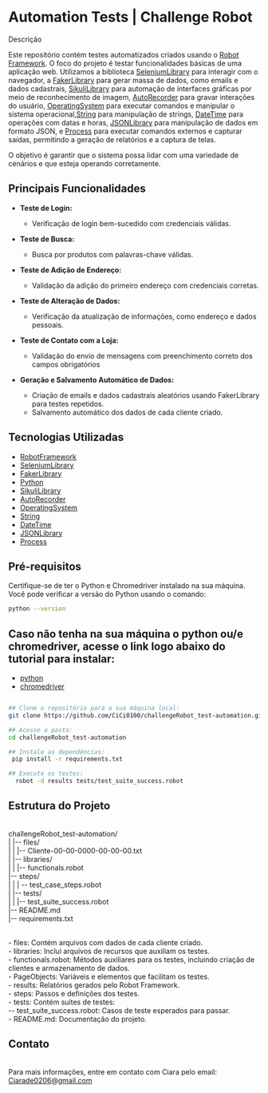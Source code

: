 # Automation Tests | Challenge Robot 

Descrição

Este repositório contém testes automatizados criados usando o [Robot Framework](https://robotframework.org/). O foco do projeto é testar funcionalidades básicas de uma aplicação web. Utilizamos a biblioteca [SeleniumLibrary](http://robotframework.org/SeleniumLibrary/) para interagir com o navegador, a [FakerLibrary](https://github.com/guykisel/robotframework-faker) para gerar massa de dados, como emails e dados cadastrais, [SikuliLibrary](https://rainmanwy.github.io/robotframework-SikuliLibrary/doc/SikuliLibrary.html) para automação de interfaces gráficas por meio de reconhecimento de imagem, [AutoRecorder](https://raw.githack.com/sebastianciupinski/robotframework-autorecorder/master/docs/AutoRecorder.html) para gravar interações do usuário, [OperatingSystem](https://robotframework.org/robotframework/latest/libraries/OperatingSystem.html) para executar comandos e manipular o sistema operacional,[String](https://robotframework.org/robotframework/latest/libraries/String.html) para manipulação de strings, [DateTime](https://robotframework.org/robotframework/latest/libraries/DateTime.html) para operações com datas e horas, [JSONLibrary](https://github.com/robotframework-thailand/robotframework-jsonlibrary) para manipulação de dados em formato JSON, e [Process](https://robotframework.org/robotframework/latest/libraries/Process.html) para executar comandos externos e capturar saídas, permitindo a geração de relatórios e a captura de telas.

O objetivo é garantir que o sistema possa lidar com uma variedade de cenários e que esteja operando corretamente.

## Principais Funcionalidades 

- **Teste de Login:**
  - Verificação de login bem-sucedido com credenciais válidas.

- **Teste de Busca:**
  - Busca por produtos com palavras-chave válidas.

- **Teste de Adição de Endereço:**
  - Validação da adição do primeiro endereço com credenciais corretas.

- **Teste de Alteração de Dados:**
  - Verificação da atualização de informações, como endereço e dados pessoais.

- **Teste de Contato com a Loja:**
  - Validação do envio de mensagens com preenchimento correto dos campos obrigatórios
  
- **Geração e Salvamento Automático de Dados:**
  - Criação de emails e dados cadastrais aleatórios usando FakerLibrary para testes repetidos. 
  - Salvamento automático dos dados de cada cliente criado.

## Tecnologias Utilizadas

- [RobotFramework](https://robotframework.org/)
- [SeleniumLibrary](http://robotframework.org/SeleniumLibrary/)
- [FakerLibrary](https://github.com/guykisel/robotframework-faker)
- [Python](https://www.python.org/)
- [SikuliLibrary](https://rainmanwy.github.io/robotframework-SikuliLibrary/doc/SikuliLibrary.html)
- [AutoRecorder](https://raw.githack.com/sebastianciupinski/robotframework-autorecorder/master/docs/AutoRecorder.html)
- [OperatingSystem](https://robotframework.org/robotframework/latest/libraries/OperatingSystem.html)
- [String](https://robotframework.org/robotframework/latest/libraries/String.html)
- [DateTime](https://robotframework.org/robotframework/latest/libraries/DateTime.html)
- [JSONLibrary](https://github.com/robotframework-thailand/robotframework-jsonlibrary)
- [Process](https://robotframework.org/robotframework/latest/libraries/Process.html)

## Pré-requisitos

Certifique-se de ter o Python e Chromedriver instalado na sua máquina. Você pode verificar a versão do Python usando o comando:

```bash
python --version

```
## Caso não tenha na sua máquina o python ou/e chromedriver, acesse o link logo abaixo do tutorial para instalar:

- [python](https://youtu.be/0pG4NrucQR4?si=0u5DeS3FtRhN-326)
- [chromedriver](https://youtu.be/Ot10qzrb13c?si=kC7u2FMFcSlB1G4c)

```bash

## Clone o repositório para a sua máquina local:
git clone https://github.com/CiCi0100/challengeRobot_test-automation.git

## Acesse a pasta:
cd challengeRobot_test-automation

## Instale as dependências:
 pip install -r requirements.txt

## Execute os testes:
  robot -d results tests/test_suite_success.robot


```

## Estrutura do Projeto 

<br> challengeRobot_test-automation/ 
<br> | |-- files/
<br> | | |-- Cliente-00-00-0000-00-00-00.txt
<br> | |-- libraries/
<br> | | |-- functionals.robot
<br> |-- steps/
<br> | | | -- test_case_steps.robot
<br> | |-- tests/
<br> | | |-- test_suite_success.robot
<br> |-- README.md
<br> |-- requirements.txt


<br> - files: Contém arquivos com dados de cada cliente criado.
<br> - libraries: Inclui arquivos de recursos que auxiliam os testes.
<br> - functionals.robot: Métodos auxiliares para os testes, incluindo criação de clientes e armazenamento de dados.
<br> - PageObjects: Variáveis e elementos que facilitam os testes.
<br> - results: Relatórios gerados pelo Robot Framework.
<br> - steps: Passos e definições dos testes.
<br> - tests: Contém suítes de testes:
<br> -- test_suite_success.robot: Casos de teste esperados para passar.
<br> - README.md: Documentação do projeto.


## Contato
<br> Para mais informações, entre em contato com Ciara pelo email: Ciarade0206@gmail.com </br>


